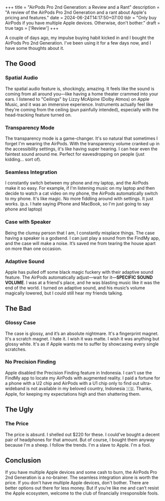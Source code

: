 +++
title = "AirPods Pro 2nd Generation: a Review and a Rant"
description = "A review of the AirPods Pro 2nd Generation and a rant about Apple's pricing and features."
date = 2024-06-24T14:17:50+07:00
tldr = "Only buy AirPods if you have multiple Apple devices. Otherwise, don't bother."
draft = true
tags = ['Review']
+++

A couple of days ago, my impulse buying habit kicked in and I bought the AirPods Pro 2nd Generation. I've been using it for a few days now, and I have some thoughts about it.

## The Good
### Spatial Audio
The spatial audio feature is, shockingly, amazing. It feels like the sound is coming from all around you—like having a home theater crammed into your ears. I listened to "Ceilings" by Lizzy McAlpine (Dolby Atmos) on Apple Music, and it was an immersive experience. Instruments actually feel like they're coming from the ceiling (pun painfully intended), especially with the head-tracking feature turned on.
### Transparency Mode
The transparency mode is a game-changer. It's so natural that sometimes I forget I'm wearing the AirPods. With the transparency volume cranked up in the accessibility settings, it's like having super hearing. I can hear even the faintest sound around me. Perfect for eavesdropping on people (just kidding... sort of).
### Seamless Integration
I constantly switch between my phone and my laptop, and the AirPods make it so easy. For example, if I'm listening music on my laptop and then decide to watch a cat video on my phone, the AirPods automatically switch to my phone. It's like magic. No more fiddling around with settings. It just works. (p.s. I hate saying iPhone and MacBook, so I'm just going to say phone and laptop)
### Case with Speaker
Being the clumsy person that I am, I constantly misplace things. The case having a speaker is a godsend. I can just play a sound from the FindMy app, and the case will make a noise. It’s saved me from tearing the house apart on more than one occasion.
### Adaptive Sound
Apple has pulled off some black magic fuckery with their adaptive sound feature. The AirPods automatically adjust—wait for it—**SPECIFIC SOUND VOLUME**. I was at a friend's place, and he was blasting music like it was the end of the world. I turned on adaptive sound, and his music’s volume magically lowered, but I could still hear my friends talking.

## The Bad
### Glossy Case
The case is glossy, and it’s an absolute nightmare. It's a fingerprint magnet. It's a scratch magnet. I hate it. I wish it was matte. I wish it was anything but glossy white. It's as if Apple wants me to suffer by showcasing every single scratches.
### No Precision Finding
Apple disabled the Precision Finding feature in Indonesia. I can't use the FindMy app to locate my AirPods with augmented reality. I paid a fortune for a phone with a U2 chip and AirPods with a U1 chip only to find out ultra-wideband is not available in my beloved country, Indonesia 🇮🇩. Thanks, Apple, for keeping my expectations high and then shattering them.

## The Ugly
### The Price
The price is absurd. I shelled out $220 for these. I could've bought a decent pair of headphones for that amount. But of course, I bought them anyway because I'm a sheep. I follow the trends. I'm a slave to Apple. I'm a fool.

## Conclusion
If you have multiple Apple devices and some cash to burn, the AirPods Pro 2nd Generation is a no-brainer. The seamless integration alone is worth the price. If you don't have multiple Apple devices, don't bother. There are better options out there for less money. But if you’re like me and can’t resist the Apple ecosystem, welcome to the club of financially irresponsible fools.
